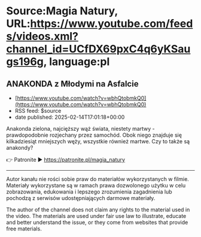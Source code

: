 # Source:Magia Natury, URL:https://www.youtube.com/feeds/videos.xml?channel_id=UCfDX69pxC4q6yKSaugs196g, language:pl

## ANAKONDA z Młodymi na Asfalcie
 - [https://www.youtube.com/watch?v=wbhQtobmkQ0](https://www.youtube.com/watch?v=wbhQtobmkQ0)
 - RSS feed: $source
 - date published: 2025-02-14T17:01:18+00:00

Anakonda zielona, najcięższy wąż świata, niestety martwy - prawdopodobnie rozjechany przez samochód. Obok niego znajduje się kilkadziesiąt mniejszych węży, wszystkie również martwe. Czy to także są anakondy? 

👉 Patronite ► https://patronite.pl/magia_natury
__________
Autor kanału nie rości sobie praw do materiałów wykorzystanych w filmie. Materiały wykorzystane są w ramach prawa dozwolonego użytku w celu zobrazowania, edukowania i lepszego zrozumienia zagadnienia lub pochodzą z serwisów udostępniających darmowe materiały.

The author of the channel does not claim any rights to the material used in the video. The materials are used under fair use law to illustrate, educate and better understand the issue, or they come from websites that provide free materials.

